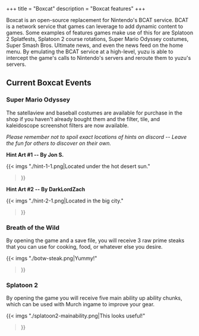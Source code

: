 +++
title = "Boxcat"
description = "Boxcat features"
+++

Boxcat is an open-source replacement for Nintendo's BCAT service. BCAT is a network service that games can leverage to add dynamic content to games. Some examples of features games make use of this for are Splatoon 2 Splatfests, Splatoon 2 course rotations, Super Mario Odyssey costumes, Super Smash Bros. Ultimate news, and even the news feed on the home menu. By emulating the BCAT service at a high-level, yuzu is able to intercept the game's calls to Nintendo's servers and reroute them to yuzu's servers.

## Current Boxcat Events

### Super Mario Odyssey

The satellaview and baseball costumes are available for purchase in the shop if you haven't already bought them and the filter, tile, and kaleidoscope screenshot filters are now available.

*Please remember not to spoil exact locations of hints on discord -- Leave the fun for others to discover on their own.*

**Hint Art #1 -- By Jon S.**

{{< imgs
    "./hint-1-1.png|Located under the hot desert sun."
>}}

**Hint Art #2 -- By DarkLordZach**

{{< imgs
    "./hint-2-1.png|Located in the big city."
>}}

### Breath of the Wild

By opening the game and a save file, you will receive 3 raw prime steaks that you can use for cooking, food, or whatever else you desire.

{{< imgs
    "./botw-steak.png|Yummy!"
>}}

### Splatoon 2

By opening the game you will receive five main ability up ability chunks, which can be used with Murch ingame to improve your gear.

{{< imgs
    "./splatoon2-mainability.png|This looks useful!"
>}}
